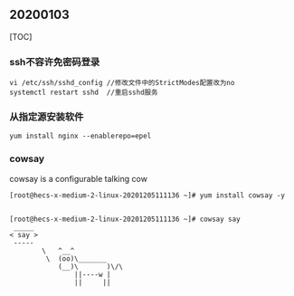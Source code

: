 ## 20200103

[TOC]

### ssh不容许免密码登录

```shell
vi /etc/ssh/sshd_config //修改文件中的StrictModes配置改为no
systemctl restart sshd  //重启sshd服务
```

### 从指定源安装软件

```shell
yum install nginx --enablerepo=epel
```



### cowsay

cowsay is a configurable talking cow

``` shell
[root@hecs-x-medium-2-linux-20201205111136 ~]# yum install cowsay -y


[root@hecs-x-medium-2-linux-20201205111136 ~]# cowsay say
 _____
< say >
 -----
        \   ^__^
         \  (oo)\_______
            (__)\       )\/\
                ||----w |
                ||     ||

```

